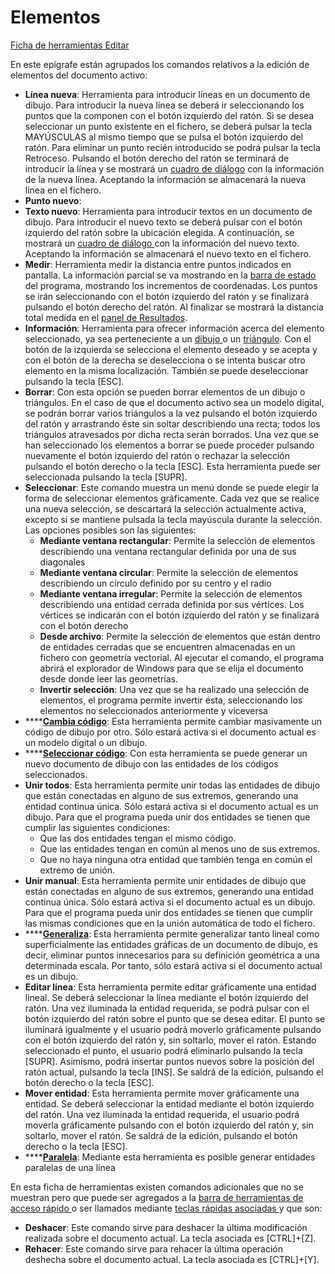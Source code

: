 # Elementos

[Ficha de herramientas Editar](./)

En este epígrafe están agrupados los comandos relativos a la edición de elementos del documento activo:

* **Línea nueva**: Herramienta para introducir líneas en un documento de dibujo. Para introducir la nueva línea se deberá ir seleccionando los puntos que la componen con el botón izquierdo del ratón. Si se desea seleccionar un punto existente en el fichero, se deberá pulsar la tecla MAYÚSCULAS al mismo tiempo que se pulsa el botón izquierdo del ratón. Para eliminar un punto recién introducido se podrá pulsar la tecla Retroceso. Pulsando el botón derecho del ratón se terminará de introducir la línea y se mostrará un [cuadro de diálogo](../../otras-herramientas/editar-elementos/untitled-132.md) con la información de la nueva línea. Aceptando la información se almacenará la nueva línea en el fichero.
* **Punto nuevo**:
* **Texto nuevo**: Herramienta para introducir textos en un documento de dibujo. Para introducir el nuevo texto se deberá pulsar con el botón izquierdo del ratón sobre la ubicación elegida. A continuación, se mostrará un [cuadro de diálogo ](../../otras-herramientas/editar-elementos/untitled-135.md)con la información del nuevo texto. Aceptando la información se almacenará el nuevo texto en el fichero.
* **Medir**: Herramienta medir la distancia entre puntos indicados en pantalla. La información parcial se va mostrando en la [barra de estado ](../../introduccion/untitled-5.md)del programa, mostrando los incrementos de coordenadas. Los puntos se irán seleccionando con el botón izquierdo del ratón y se finalizará pulsando el botón derecho del ratón. Al finalizar se mostrará la distancia total medida en el [panel de Resultados](../../introduccion/untitled-303/untitled-302.md).
* **Información**: Herramienta para ofrecer información acerca del elemento seleccionado, ya sea perteneciente a un [dibujo ](../../otras-herramientas/editar-elementos/untitled-132.md)o un [triángulo](../../otras-herramientas/editar-elementos/untitled-136.md). Con el botón de la izquierda se selecciona el elemento deseado y se acepta y con el botón de la derecha se deselecciona o se intenta buscar otro elemento en la misma localización. También se puede deseleccionar pulsando la tecla \[ESC\].
* **Borrar**: Con esta opción se pueden borrar elementos de un dibujo o triángulos. En el caso de que el documento activo sea un modelo digital, se podrán borrar varios triángulos a la vez pulsando el botón izquierdo del ratón y arrastrando éste sin soltar describiendo una recta; todos los triángulos atravesados por dicha recta serán borrados. Una vez que se han seleccionado los elementos a borrar se puede proceder pulsando nuevamente el botón izquierdo del ratón o rechazar la selección pulsando el botón derecho o la tecla \[ESC\]. Esta herramienta puede ser seleccionada pulsando la tecla \[SUPR\].
* **Seleccionar**: Este comando muestra un menú donde se puede elegir la forma de seleccionar elementos gráficamente. Cada vez que se realice una nueva selección, se descartará la selección actualmente activa, excepto si se mantiene pulsada la tecla mayúscula durante la selección. Las opciones posibles son las siguientes:
  * **Mediante ventana rectangular**: Permite la selección de elementos describiendo una ventana rectangular definida por una de sus diagonales
  * **Mediante ventana circular**: Permite la selección de elementos describiendo un círculo definido por su centro y el radio
  * **Mediante ventana irregular**: Permite la selección de elementos describiendo una entidad cerrada definida por sus vértices. Los vértices se indicarán con el botón izquierdo del ratón y se finalizará con el botón derecho
  * **Desde archivo**: Permite la selección de elementos que están dentro de entidades cerradas que se encuentren almacenadas en un fichero con geometría vectorial. Al ejecutar el comando, el programa abrirá el explorador de Windows para que se elija el documento desde donde leer las geometrías.
  * **Invertir selección**: Una vez que se ha realizado una selección de elementos, el programa permite invertir ésta, seleccionando los elementos no seleccionados anteriormente y viceversa
* \*\*\*\*[**Cambia código**](../../otras-herramientas/editar-elementos/untitled-56.md): Esta herramienta permite cambiar masivamente un código de dibujo por otro. Sólo estará activa si el documento actual es un modelo digital o un dibujo.
* \*\*\*\*[**Seleccionar código**](../../otras-herramientas/editar-elementos/untitled-191.md): Con esta herramienta se puede generar un nuevo documento de dibujo con las entidades de los códigos seleccionados.
* **Unir todos**: Esta herramienta permite unir todas las entidades de dibujo que están conectadas en alguno de sus extremos, generando una entidad continua única. Sólo estará activa si el documento actual es un dibujo. Para que el programa pueda unir dos entidades se tienen que cumplir las siguientes condiciones:
  * Que las dos entidades tengan el mismo código.
  * Que las entidades tengan en común al menos uno de sus extremos.
  * Que no haya ninguna otra entidad que también tenga en común el extremo de unión.
* **Unir manual**: Esta herramienta permite unir entidades de dibujo que están conectadas en alguno de sus extremos, generando una entidad continua única. Sólo estará activa si el documento actual es un dibujo. Para que el programa pueda unir dos entidades se tienen que cumplir las mismas condiciones que en la unión automática de todo el fichero.
* \*\*\*\*[**Generaliza**](../../otras-herramientas/editar-elementos/untitled-112.md): Esta herramienta permite generalizar tanto lineal como superficialmente las entidades gráficas de un documento de dibujo, es decir, eliminar puntos innecesarios para su definición geométrica a una determinada escala. Por tanto, sólo estará activa si el documento actual es un dibujo.
* **Editar línea**: Esta herramienta permite editar gráficamente una entidad lineal. Se deberá seleccionar la línea mediante el botón izquierdo del ratón. Una vez iluminada la entidad requerida, se podrá pulsar con el botón izquierdo del ratón sobre el punto que se desea editar. El punto se iluminará igualmente y el usuario podrá moverlo gráficamente pulsando con el botón izquierdo del ratón y, sin soltarlo, mover el ratón. Estando seleccionado el punto, el usuario podrá eliminarlo pulsando la tecla \[SUPR\]. Asimismo, podrá insertar puntos nuevos sobre la posición del ratón actual, pulsando la tecla \[INS\]. Se saldrá de la edición, pulsando el botón derecho o la tecla \[ESC\].
* **Mover entidad**: Esta herramienta permite mover gráficamente una entidad. Se deberá seleccionar la entidad mediante el botón izquierdo del ratón. Una vez iluminada la entidad requerida, el usuario podrá moverla gráficamente pulsando con el botón izquierdo del ratón y, sin soltarlo, mover el ratón. Se saldrá de la edición, pulsando el botón derecho o la tecla \[ESC\].
* \*\*\*\*[**Paralela**](../../otras-herramientas/editar-elementos/untitled-166.md): Mediante esta herramienta es posible generar entidades paralelas de una línea

En esta ficha de herramientas existen comandos adicionales que no se muestran pero que puede ser agregados a la [barra de herramientas de acceso rápido ](../../untitled-12/untitled-6.md)o ser llamados mediante [teclas rápidas asociadas ](../../introduccion/untitled-324.md)y que son:

* **Deshacer**: Este comando sirve para deshacer la última modificación realizada sobre el documento actual. La tecla asociada es \[CTRL\]+\[Z\].
* **Rehacer**: Este comando sirve para rehacer la última operación deshecha sobre el documento actual. La tecla asociada es \[CTRL\]+\[Y\].

